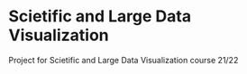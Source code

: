 # Scietific and Large Data Visualization
Project for Scietific and Large Data Visualization course 21/22
